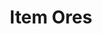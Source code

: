 ---
layout: post
title: Item Ores
permalink: /addons/compliance32x/Item%20Ores
comments: true
comments-id: ItemOres
header-img: compliance32x/addons/Item Ores.jpg

long_text: See the ores as the item you'll get from them.

authors:
  - Cryptogenic

download:
  - 1.17:
    - https://github.com/Compliance-Addons/Addons/raw/master/32x/Item%20Ores/Item_Ores_1.17.zip
---
